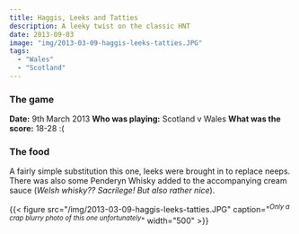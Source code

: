 ```yaml
---
title: Haggis, Leeks and Tatties
description: A leeky twist on the classic HNT
date: 2013-09-03
image: "img/2013-03-09-haggis-leeks-tatties.JPG"
tags:
  - "Wales"
  - "Scotland"
---
```


### The game

**Date:** 9th March 2013
**Who was playing:** Scotland v Wales
**What was the score:** 18-28 :(

### The food

A fairly simple substitution this one, leeks were brought in to replace neeps. There was also some Penderyn Whisky added to the accompanying cream sauce (*Welsh whisky?? Sacrilege! But also rather nice*).

{{< figure src="/img/2013-03-09-haggis-leeks-tatties.JPG" caption="<sup>*Only a crap blurry photo of this one unfortunately*</sup>" width="500" >}}
